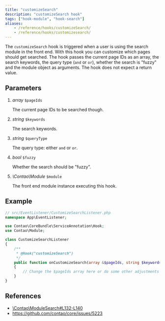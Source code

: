 ```yaml
---
title: "customizeSearch"
description: "customizeSearch hook"
tags: ["hook-module", "hook-search"]
aliases:
    - /reference/hooks/customizeSearch/
    - /reference/hooks/customizesearch/
---
```



The `customizeSearch` hook is triggered when a user is using the search module
in the front end. With this hook you can customize which pages should get searched.
The hook passes the current page IDs as an array, the search keywords, the query 
type (`and` or `or`), whether the search is "fuzzy" and the module object as
arguments. The hook does not expect a return value.


## Parameters

1. *array* `$pageIds`

    The current page IDs to be searched though.

2. *string* `$keywords`

    The search keywords.

3. *string* `$queryType`

    The query type: either `and` or `or`.

4. *bool* `$fuzzy`

    Whether the search should be "fuzzy".

5. *\Contao\Module* `$module`

    The front end module instance executing this hook.


## Example

```php
// src/EventListener/CustomizeSearchListener.php
namespace App\EventListener;

use Contao\CoreBundle\ServiceAnnotation\Hook;
use Contao\Module;

class CustomizeSearchListener
{
    /**
     * @Hook("customizeSearch")
     */
    public function onCustomizeSearch(array &$pageIds, string $keywords, string $queryType, bool $fuzzy, Module $module): void
    {
        // Change the $pageIds array here or do some other adjustments …
    }
}
```


## References

* [\Contao\ModuleSearch#L132-L140](https://github.com/contao/contao/blob/4.7.6/core-bundle/src/Resources/contao/modules/ModuleSearch.php#L132-L140)
* https://github.com/contao/core/issues/5223
